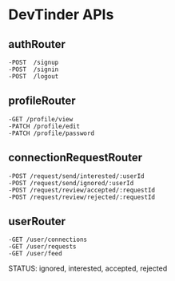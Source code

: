 # DevTinder APIs

## authRouter

    -POST  /signup
    -POST  /signin
    -POST  /logout

## profileRouter

    -GET /profile/view
    -PATCH /profile/edit
    -PATCH /profile/password

## connectionRequestRouter

    -POST /request/send/interested/:userId
    -POST /request/send/ignored/:userId
    -POST /request/review/accepted/:requestId
    -POST /request/review/rejected/:requestId

## userRouter

    -GET /user/connections
    -GET /user/requests
    -GET /user/feed

STATUS: ignored, interested, accepted, rejected
